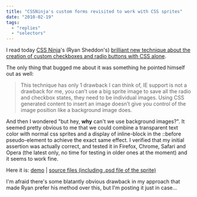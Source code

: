 ```yaml
---
title: "CSSNinja's custom forms revisited to work with CSS sprites"
date: "2010-02-19"
tags:
  - "replies"
  - "selectors"
---
```


I read today [CSS Ninja](http://www.thecssninja.com/)'s (Ryan Sheddon's) [brilliant new technique about the creation of custom checkboxes and radio buttons with CSS alone](http://www.thecssninja.com/css/custom-inputs-using-css).

The only thing that bugged me about it was something he pointed himself out as well:

> This technique has only 1 drawback I can think of, IE support is not a drawback for me, you can’t use a big sprite image to save all the radio and checkbox states, they need to be individual images. Using CSS generated content to insert an image doesn’t give you control of the image position like a background image does.

And then I wondered "but hey, **why** can't we use background images?". It seemed pretty obvious to me that we could combine a transparent text color with normal css sprites and a display of inline-block in the ::before pseudo-element to achieve the exact same effect. I verified that my initial assertion was actually correct, and tested it in Firefox, Chrome, Safari and Opera (the latest only, no time for testing in older ones at the moment) and it seems to work fine.

Here it is: [demo](http://lea.verou.me/demos/cssninja-custom-forms/) | [source files (including .psd file of the sprite)](http://lea.verou.me/demos/cssninja-custom-forms/source.zip)

I'm afraid there's some blatantly obvious drawback in my approach that made Ryan prefer his method over this, but I'm posting it just in case...
